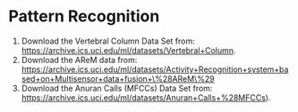 # Pattern Recognition
1. Download the Vertebral Column Data Set from: https://archive.ics.uci.edu/ml/datasets/Vertebral+Column.
2. Download the AReM data from: https://archive.ics.uci.edu/ml/datasets/Activity+Recognition+system+based+on+Multisensor+data+fusion+\%28AReM\%29
3. Download the Anuran Calls (MFCCs) Data Set from: https://archive.ics.uci.edu/ml/datasets/Anuran+Calls+%28MFCCs). 
